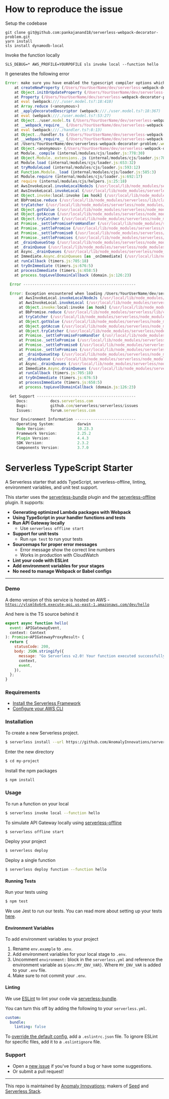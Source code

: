 # How to reproduce the issue 

Setup the codebase 
```shell
git clone git@github.com:pankajanand18/serverless-webpack-decorator-problem.git
yarn install 
sls install dynamodb-local
```
Invoke the function locally
```shell
SLS_DEBUG=* AWS_PROFILE=YOURPOFILE sls invoke local --function hello
```
It generates the following error 
```javascript
Error: make sure you have enabled the typescript compiler options which enable us to work with decorators (see doc)
    at createNewProperty (/Users/YourUserName/dev/serverless-webpack-decorator-problem/node_modules/@shiftcoders/dynamo-easy/src/decorator/impl/property/init-or-update-property.function.ts:48:11)
    at Object.initOrUpdateProperty (/Users/YourUserName/dev/serverless-webpack-decorator-problem/node_modules/@shiftcoders/dynamo-easy/src/decorator/impl/property/init-or-update-property.function.ts:31:16)
    at Property (/Users/YourUserName/dev/serverless-webpack-decorator-problem/node_modules/@shiftcoders/dynamo-easy/src/decorator/impl/property/property.decorator.ts:22:7)
    at eval (webpack:///./user.model.ts?:18:410)
    at Array.reduce (<anonymous>)
    at _applyDecoratedDescriptor (webpack:///./user.model.ts?:18:367)
    at eval (webpack:///./user.model.ts?:53:27)
    at Object../user.model.ts (/Users/YourUserName/dev/serverless-webpack-decorator-problem/.webpack/service/handler.js:109:1)
    at __webpack_require__ (/Users/YourUserName/dev/serverless-webpack-decorator-problem/.webpack/service/handler.js:20:30)
    at eval (webpack:///./handler.ts?:8:13)
    at Object../handler.ts (/Users/YourUserName/dev/serverless-webpack-decorator-problem/.webpack/service/handler.js:97:1)
    at __webpack_require__ (/Users/YourUserName/dev/serverless-webpack-decorator-problem/.webpack/service/handler.js:20:30)
    at /Users/YourUserName/dev/serverless-webpack-decorator-problem/.webpack/service/handler.js:84:18
    at Object.<anonymous> (/Users/YourUserName/dev/serverless-webpack-decorator-problem/.webpack/service/handler.js:87:10)
    at Module._compile (internal/modules/cjs/loader.js:778:30)
    at Object.Module._extensions..js (internal/modules/cjs/loader.js:789:10)
    at Module.load (internal/modules/cjs/loader.js:653:32)
    at tryModuleLoad (internal/modules/cjs/loader.js:593:12)
    at Function.Module._load (internal/modules/cjs/loader.js:585:3)
    at Module.require (internal/modules/cjs/loader.js:692:17)
    at require (internal/modules/cjs/helpers.js:25:18)
    at AwsInvokeLocal.invokeLocalNodeJs (/usr/local/lib/node_modules/serverless/lib/plugins/aws/invokeLocal/index.js:733:33)
    at AwsInvokeLocal.invokeLocal (/usr/local/lib/node_modules/serverless/lib/plugins/aws/invokeLocal/index.js:216:19)
    at Object.invoke:local:invoke [as hook] (/usr/local/lib/node_modules/serverless/lib/plugins/aws/invokeLocal/index.js:49:47)
    at BbPromise.reduce (/usr/local/lib/node_modules/serverless/lib/classes/PluginManager.js:501:55)
    at tryCatcher (/usr/local/lib/node_modules/serverless/node_modules/bluebird/js/release/util.js:16:23)
    at Object.gotValue (/usr/local/lib/node_modules/serverless/node_modules/bluebird/js/release/reduce.js:168:18)
    at Object.gotAccum (/usr/local/lib/node_modules/serverless/node_modules/bluebird/js/release/reduce.js:155:25)
    at Object.tryCatcher (/usr/local/lib/node_modules/serverless/node_modules/bluebird/js/release/util.js:16:23)
    at Promise._settlePromiseFromHandler (/usr/local/lib/node_modules/serverless/node_modules/bluebird/js/release/promise.js:547:31)
    at Promise._settlePromise (/usr/local/lib/node_modules/serverless/node_modules/bluebird/js/release/promise.js:604:18)
    at Promise._settlePromise0 (/usr/local/lib/node_modules/serverless/node_modules/bluebird/js/release/promise.js:649:10)
    at Promise._settlePromises (/usr/local/lib/node_modules/serverless/node_modules/bluebird/js/release/promise.js:729:18)
    at _drainQueueStep (/usr/local/lib/node_modules/serverless/node_modules/bluebird/js/release/async.js:93:12)
    at _drainQueue (/usr/local/lib/node_modules/serverless/node_modules/bluebird/js/release/async.js:86:9)
    at Async._drainQueues (/usr/local/lib/node_modules/serverless/node_modules/bluebird/js/release/async.js:102:5)
    at Immediate.Async.drainQueues [as _onImmediate] (/usr/local/lib/node_modules/serverless/node_modules/bluebird/js/release/async.js:15:14)
    at runCallback (timers.js:705:18)
    at tryOnImmediate (timers.js:676:5)
    at processImmediate (timers.js:658:5)
    at process.topLevelDomainCallback (domain.js:126:23)

  Error --------------------------------------------------

  Error: Exception encountered when loading /Users/YourUserName/dev/serverless-webpack-decorator-problem/.webpack/service/handler
      at AwsInvokeLocal.invokeLocalNodeJs (/usr/local/lib/node_modules/serverless/lib/plugins/aws/invokeLocal/index.js:738:13)
      at AwsInvokeLocal.invokeLocal (/usr/local/lib/node_modules/serverless/lib/plugins/aws/invokeLocal/index.js:216:19)
      at Object.invoke:local:invoke [as hook] (/usr/local/lib/node_modules/serverless/lib/plugins/aws/invokeLocal/index.js:49:47)
      at BbPromise.reduce (/usr/local/lib/node_modules/serverless/lib/classes/PluginManager.js:501:55)
      at tryCatcher (/usr/local/lib/node_modules/serverless/node_modules/bluebird/js/release/util.js:16:23)
      at Object.gotValue (/usr/local/lib/node_modules/serverless/node_modules/bluebird/js/release/reduce.js:168:18)
      at Object.gotAccum (/usr/local/lib/node_modules/serverless/node_modules/bluebird/js/release/reduce.js:155:25)
      at Object.tryCatcher (/usr/local/lib/node_modules/serverless/node_modules/bluebird/js/release/util.js:16:23)
      at Promise._settlePromiseFromHandler (/usr/local/lib/node_modules/serverless/node_modules/bluebird/js/release/promise.js:547:31)
      at Promise._settlePromise (/usr/local/lib/node_modules/serverless/node_modules/bluebird/js/release/promise.js:604:18)
      at Promise._settlePromise0 (/usr/local/lib/node_modules/serverless/node_modules/bluebird/js/release/promise.js:649:10)
      at Promise._settlePromises (/usr/local/lib/node_modules/serverless/node_modules/bluebird/js/release/promise.js:729:18)
      at _drainQueueStep (/usr/local/lib/node_modules/serverless/node_modules/bluebird/js/release/async.js:93:12)
      at _drainQueue (/usr/local/lib/node_modules/serverless/node_modules/bluebird/js/release/async.js:86:9)
      at Async._drainQueues (/usr/local/lib/node_modules/serverless/node_modules/bluebird/js/release/async.js:102:5)
      at Immediate.Async.drainQueues (/usr/local/lib/node_modules/serverless/node_modules/bluebird/js/release/async.js:15:14)
      at runCallback (timers.js:705:18)
      at tryOnImmediate (timers.js:676:5)
      at processImmediate (timers.js:658:5)
      at process.topLevelDomainCallback (domain.js:126:23)

  Get Support --------------------------------------------
     Docs:          docs.serverless.com
     Bugs:          github.com/serverless/serverless/issues
     Issues:        forum.serverless.com

  Your Environment Information ---------------------------
     Operating System:          darwin
     Node Version:              10.23.3
     Framework Version:         2.25.2
     Plugin Version:            4.4.3
     SDK Version:               2.3.2
     Components Version:        3.7.0
```
# Serverless TypeScript Starter

A Serverless starter that adds TypeScript, serverless-offline, linting, environment variables, and unit test support.

This starter uses the [serverless-bundle](https://github.com/AnomalyInnovations/serverless-bundle) plugin and the [serverless-offline](https://github.com/dherault/serverless-offline) plugin. It supports:

- **Generating optimized Lambda packages with Webpack**
- **Using TypeScript in your handler functions and tests**
- **Run API Gateway locally**
  - Use `serverless offline start`
- **Support for unit tests**
  - Run `npm test` to run your tests
- **Sourcemaps for proper error messages**
  - Error message show the correct line numbers
  - Works in production with CloudWatch
- **Lint your code with ESLint**
- **Add environment variables for your stages**
- **No need to manage Webpack or Babel configs**

---

### Demo

A demo version of this service is hosted on AWS - [`https://ylsml6v6r6.execute-api.us-east-1.amazonaws.com/dev/hello`](https://ylsml6v6r6.execute-api.us-east-1.amazonaws.com/dev/hello)

And here is the TS source behind it

``` javascript
export async function hello(
  event: APIGatewayEvent,
  context: Context
): Promise<APIGatewayProxyResult> {
  return {
    statusCode: 200,
    body: JSON.stringify({
      message: "Go Serverless v2.0! Your function executed successfully!",
      context,
      event,
    }),
  };
}
```

### Requirements

- [Install the Serverless Framework](https://serverless.com/framework/docs/providers/aws/guide/installation/)
- [Configure your AWS CLI](https://serverless.com/framework/docs/providers/aws/guide/credentials/)

### Installation

To create a new Serverless project.

``` bash
$ serverless install --url https://github.com/AnomalyInnovations/serverless-typescript-starter --name my-project
```

Enter the new directory

``` bash
$ cd my-project
```

Install the npm packages

``` bash
$ npm install
```

### Usage

To run a function on your local

``` bash
$ serverless invoke local --function hello
```

To simulate API Gateway locally using [serverless-offline](https://github.com/dherault/serverless-offline)

``` bash
$ serverless offline start
```

Deploy your project

``` bash
$ serverless deploy
```

Deploy a single function

``` bash
$ serverless deploy function --function hello
```

#### Running Tests

Run your tests using

``` bash
$ npm test
```

We use Jest to run our tests. You can read more about setting up your tests [here](https://facebook.github.io/jest/docs/en/getting-started.html#content).

#### Environment Variables

To add environment variables to your project

1. Rename `env.example` to `.env`.
2. Add environment variables for your local stage to `.env`.
3. Uncomment `environment:` block in the `serverless.yml` and reference the environment variable as `${env:MY_ENV_VAR}`. Where `MY_ENV_VAR` is added to your `.env` file.
4. Make sure to not commit your `.env`.

#### Linting

We use [ESLint](https://eslint.org) to lint your code via [serverless-bundle](https://github.com/AnomalyInnovations/serverless-bundle).

You can turn this off by adding the following to your `serverless.yml`.

``` yaml
custom:
  bundle:
    linting: false
```

To [override the default config](https://eslint.org/docs/user-guide/configuring), add a `.eslintrc.json` file. To ignore ESLint for specific files, add it to a `.eslintignore` file.

### Support

- Open a [new issue](https://github.com/AnomalyInnovations/serverless-typescript-starter/issues/new) if you've found a bug or have some suggestions.
- Or submit a pull request!

---

This repo is maintained by [Anomaly Innovations](https://anoma.ly); makers of [Seed](https://seed.run) and [Serverless Stack](https://serverless-stack.com).
